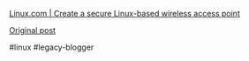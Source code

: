 <!--
date: '2006-07-20'
published: true
slug: 2006-07-linuxcom-create-secure-linux-based_20
time_to_read: 5
title: Linux.com | Create a secure Linux-based wireless access point
-->

[Linux.com | Create a secure Linux-based wireless access point](http://www.linux.com/article.pl?sid=06/07/10/1729226)

[Original post](https://ysfk.blogspot.com/2006/07/linuxcom-create-secure-linux-based_20.html)

#linux #legacy-blogger 